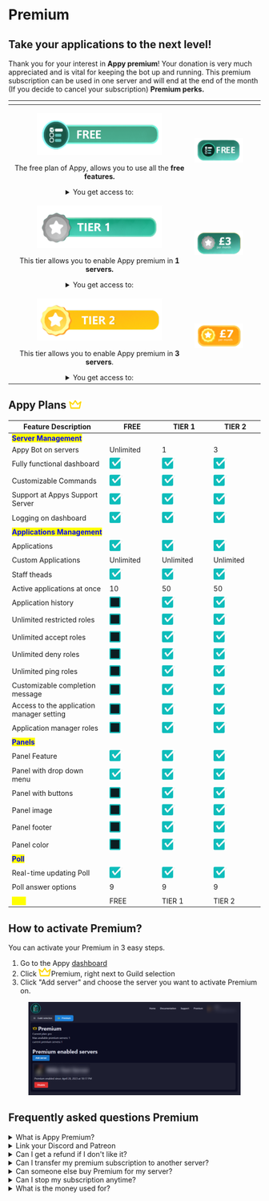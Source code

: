 # Premium

## Take your applications to the next level!

Thank you for your interest in **Appy premium**! Your donation is very much appreciated and is vital for keeping the bot up and running. This premium subscription can be used in one server and will end at the end of the month (If you decide to cancel your subscription) **Premium perks.**

<table data-view="cards"><thead><tr><th align="center"></th><th align="center"></th><th data-hidden data-card-target data-type="content-ref"></th><th data-hidden data-card-cover data-type="files"></th></tr></thead><tbody><tr><td align="center"><p><img src="../.gitbook/assets/Free" alt=""></p><p>The free plan of Appy, allows you to use all the <strong>free features.</strong></p><details><summary>You get access to:</summary><ul><li>Applications with cutom Accept or Deny options</li><li>App Panel - a unique way to allow users to apply for applications with ease</li><li>Appy Poll - with real-time updating results</li></ul></details></td><td align="center"><img src="../.gitbook/assets/Price Free" alt=""></td><td></td><td></td></tr><tr><td align="center"><p><img src="../.gitbook/assets/Tier 1" alt=""></p><p>This tier allows you to enable Appy premium in <strong>1 servers.</strong></p><details><summary>You get access to:</summary><ul><li>Application history</li><li>Unlimited restricted roles</li><li>Unlimited accept roles</li><li>Unlimited deny roles</li><li>Unlimited ping roles</li><li>Customizable completion message</li></ul></details></td><td align="center"><img src="../.gitbook/assets/Price 3" alt=""></td><td></td><td></td></tr><tr><td align="center"><p><img src="../.gitbook/assets/Tier 2" alt=""></p><p>This tier allows you to enable Appy premium in <strong>3 servers</strong>.</p><details><summary>You get access to:</summary><ul><li>Includes everything from previous tier</li><li>Appy premium for <strong>3 of your servers</strong></li></ul></details></td><td align="center"><img src="../.gitbook/assets/Price 7" alt=""></td><td></td><td></td></tr></tbody></table>

## Appy Plans ![](../.gitbook/assets/Crown.png)

<table><thead><tr><th width="256">Feature Description</th><th width="114">FREE</th><th width="111">TIER 1</th><th width="108">TIER 2</th></tr></thead><tbody><tr><td><mark style="color:blue;"><strong>Server Management</strong></mark></td><td></td><td></td><td></td></tr><tr><td>Appy Bot on servers</td><td>Unlimited</td><td>1</td><td>3</td></tr><tr><td>Fully functional dashboard</td><td><img src="../.gitbook/assets/image (2) (1).png" alt=""></td><td><img src="../.gitbook/assets/image (2) (1).png" alt=""></td><td><img src="../.gitbook/assets/image (2) (1).png" alt=""></td></tr><tr><td>Customizable Commands</td><td><img src="../.gitbook/assets/image (2) (1).png" alt=""></td><td><img src="../.gitbook/assets/image (2) (1).png" alt=""></td><td><img src="../.gitbook/assets/image (2) (1).png" alt=""></td></tr><tr><td>Support at Appys Support Server</td><td><img src="../.gitbook/assets/image (2) (1).png" alt=""></td><td><img src="../.gitbook/assets/image (2) (1).png" alt=""></td><td><img src="../.gitbook/assets/image (2) (1).png" alt=""></td></tr><tr><td>Logging on dashboard</td><td><img src="../.gitbook/assets/image (2) (1).png" alt=""></td><td><img src="../.gitbook/assets/image (2) (1).png" alt=""></td><td><img src="../.gitbook/assets/image (2) (1).png" alt=""></td></tr><tr><td><mark style="color:blue;"><strong>Applications Management</strong></mark></td><td></td><td></td><td></td></tr><tr><td>Applications </td><td><img src="../.gitbook/assets/image (2) (1).png" alt=""></td><td><img src="../.gitbook/assets/image (2) (1).png" alt=""></td><td><img src="../.gitbook/assets/image (2) (1).png" alt=""></td></tr><tr><td>Custom Applications</td><td>Unlimited</td><td>Unlimited</td><td>Unlimited</td></tr><tr><td>Staff theads</td><td><img src="../.gitbook/assets/image (2) (1).png" alt=""></td><td><img src="../.gitbook/assets/image (2) (1).png" alt=""></td><td><img src="../.gitbook/assets/image (2) (1).png" alt=""></td></tr><tr><td>Active applications at once</td><td>10</td><td>50</td><td>50</td></tr><tr><td>Application history</td><td><img src="../.gitbook/assets/image (1) (1).png" alt=""></td><td><img src="../.gitbook/assets/image (2) (1).png" alt=""></td><td><img src="../.gitbook/assets/image (2) (1).png" alt=""></td></tr><tr><td>Unlimited restricted roles</td><td><img src="../.gitbook/assets/image (1) (1).png" alt=""></td><td><img src="../.gitbook/assets/image (2) (1).png" alt=""></td><td><img src="../.gitbook/assets/image (2) (1).png" alt=""></td></tr><tr><td>Unlimited accept roles</td><td><img src="../.gitbook/assets/image (1) (1).png" alt=""></td><td><img src="../.gitbook/assets/image (2) (1).png" alt=""></td><td><img src="../.gitbook/assets/image (2) (1).png" alt=""></td></tr><tr><td>Unlimited deny roles</td><td><img src="../.gitbook/assets/image (1) (1).png" alt=""></td><td><img src="../.gitbook/assets/image (2) (1).png" alt=""></td><td><img src="../.gitbook/assets/image (2) (1).png" alt=""></td></tr><tr><td>Unlimited ping roles</td><td><img src="../.gitbook/assets/image (1) (1).png" alt=""></td><td><img src="../.gitbook/assets/image (2) (1).png" alt=""></td><td><img src="../.gitbook/assets/image (2) (1).png" alt=""></td></tr><tr><td>Customizable completion message</td><td><img src="../.gitbook/assets/image (1) (1).png" alt=""></td><td><img src="../.gitbook/assets/image (2) (1).png" alt=""></td><td><img src="../.gitbook/assets/image (2) (1).png" alt=""></td></tr><tr><td>Access to the application manager setting</td><td><img src="../.gitbook/assets/image (1) (1).png" alt=""></td><td><img src="../.gitbook/assets/image (2) (1).png" alt=""></td><td><img src="../.gitbook/assets/image (2) (1).png" alt=""></td></tr><tr><td>Application manager roles</td><td><img src="../.gitbook/assets/image (1) (1).png" alt=""></td><td><img src="../.gitbook/assets/image (2) (1).png" alt=""></td><td><img src="../.gitbook/assets/image (2) (1).png" alt=""></td></tr><tr><td><mark style="color:blue;"><strong>Panels</strong></mark></td><td></td><td></td><td></td></tr><tr><td>Panel Feature</td><td><img src="../.gitbook/assets/image (2) (1).png" alt=""></td><td><img src="../.gitbook/assets/image (2) (1).png" alt=""></td><td><img src="../.gitbook/assets/image (2) (1).png" alt=""></td></tr><tr><td>Panel with drop down menu</td><td><img src="../.gitbook/assets/image (2) (1).png" alt=""></td><td><img src="../.gitbook/assets/image (2) (1).png" alt=""></td><td><img src="../.gitbook/assets/image (2) (1).png" alt=""></td></tr><tr><td>Panel with buttons</td><td><img src="../.gitbook/assets/image (1) (1).png" alt=""></td><td><img src="../.gitbook/assets/image (2) (1).png" alt=""></td><td><img src="../.gitbook/assets/image (2) (1).png" alt=""></td></tr><tr><td>Panel image</td><td><img src="../.gitbook/assets/image (1) (1).png" alt=""></td><td><img src="../.gitbook/assets/image (2) (1).png" alt=""></td><td><img src="../.gitbook/assets/image (2) (1).png" alt=""></td></tr><tr><td>Panel footer</td><td><img src="../.gitbook/assets/image (1) (1).png" alt=""></td><td><img src="../.gitbook/assets/image (2) (1).png" alt=""></td><td><img src="../.gitbook/assets/image (2) (1).png" alt=""></td></tr><tr><td>Panel color</td><td><img src="../.gitbook/assets/image (1) (1).png" alt=""></td><td><img src="../.gitbook/assets/image (2) (1).png" alt=""></td><td><img src="../.gitbook/assets/image (2) (1).png" alt=""></td></tr><tr><td><mark style="color:blue;"><strong>Poll</strong></mark></td><td></td><td></td><td></td></tr><tr><td>Real-time updating Poll</td><td><img src="../.gitbook/assets/image (2) (1).png" alt=""></td><td><img src="../.gitbook/assets/image (2) (1).png" alt=""></td><td><img src="../.gitbook/assets/image (2) (1).png" alt=""></td></tr><tr><td>Poll answer options</td><td>9</td><td>9</td><td>9</td></tr><tr><td></td><td></td><td></td><td></td></tr><tr><td><mark style="color:yellow;"><strong>GET</strong></mark></td><td>FREE</td><td>TIER 1 </td><td>TIER 2</td></tr></tbody></table>

## How to activate Premium?

You can activate your Premium in 3 easy steps.&#x20;

1. Go to the Appy [dashboard](https://appybot.xyz/dashboard?selected=premium)&#x20;
2. Click ![](../.gitbook/assets/Crown.png)Premium, right next to Guild selection
3. Click "Add server" and choose the server you want to activate Premium on.&#x20;

<figure><img src="../.gitbook/assets/Premium" alt=""><figcaption></figcaption></figure>

## Frequently asked questions Premium

<details>

<summary>What is Appy Premium?</summary>

Take your applications to the next level with Appy premium! \
Appy premium offer some features that are not in the free version of Appy.&#x20;

These features will help with better management of your applications.\
They are particularly suitable for larger communities or communities that have many applications at the same time.

</details>

<details>

<summary>Link your Discord and Patreon</summary>

In order to know who has bought Premium, you will need to link your discord and patreon together.

</details>

<details>

<summary>Can I get a refund if I don't like it?</summary>

If, unexpectedly, you do not like Appy Premium after your purchase, you can get a refund within 24 hours of your purchase.

</details>

<details>

<summary>Can I transfer my premium subscription to another server?</summary>

If you want your Premium moved from one server to another server.&#x20;

1. Go to the ![](../.gitbook/assets/Crown.png)Premium side on the dashboard.&#x20;
2. Click on Disable at the server you want to cancel it on
3. Click on Activate on the server you want to enable the Premium on.&#x20;

Your Premium will not be transfered to the new server. _This can take a few minutes._

</details>

<details>

<summary>Can someone else buy Premium for my server?</summary>

If you are a team on your server and you want Premium. \
It does not need to be you as the owner of the server who buys it, just as long as the person who buys Premium has the right permissions on the server.

</details>

<details>

<summary>Can I stop my subscription anytime?</summary>

You can cancel your subscription anytime and will end at the end of the month.&#x20;

</details>

<details>

<summary>What is the money used for?</summary>

Appy is a bot which requires powerful hardware and softwares. The money you pay for Appy Premium will help keep the bot up and running

</details>
